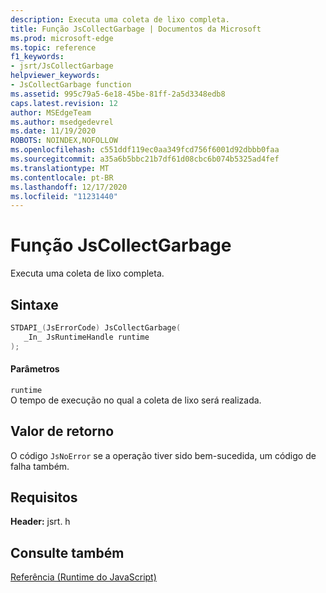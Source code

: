 ```yaml
---
description: Executa uma coleta de lixo completa.
title: Função JsCollectGarbage | Documentos da Microsoft
ms.prod: microsoft-edge
ms.topic: reference
f1_keywords:
- jsrt/JsCollectGarbage
helpviewer_keywords:
- JsCollectGarbage function
ms.assetid: 995c79a5-6e18-45be-81ff-2a5d3348edb8
caps.latest.revision: 12
author: MSEdgeTeam
ms.author: msedgedevrel
ms.date: 11/19/2020
ROBOTS: NOINDEX,NOFOLLOW
ms.openlocfilehash: c551ddf119ec0aa349fcd756f6001d92dbbb0faa
ms.sourcegitcommit: a35a6b5bbc21b7df61d08cbc6b074b5325ad4fef
ms.translationtype: MT
ms.contentlocale: pt-BR
ms.lasthandoff: 12/17/2020
ms.locfileid: "11231440"
---
```

# Função JsCollectGarbage

Executa uma coleta de lixo completa.  
  
## Sintaxe  
  
```cpp  
STDAPI_(JsErrorCode) JsCollectGarbage(  
   _In_ JsRuntimeHandle runtime  
);  
```  
  
#### Parâmetros  
 `runtime`  
 O tempo de execução no qual a coleta de lixo será realizada.  
  
## Valor de retorno  
 O código `JsNoError` se a operação tiver sido bem-sucedida, um código de falha também.  
  
## Requisitos  
 **Header:** jsrt. h  
  
## Consulte também  
 [Referência (Runtime do JavaScript)](../chakra-hosting/reference-javascript-runtime.md)

